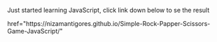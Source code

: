 <p>Just started learning JavaScript, click link down below to se the result</p>
<a> href="https://nizamantigores.github.io/Simple-Rock-Papper-Scissors-Game-JavaScript/"</a>
